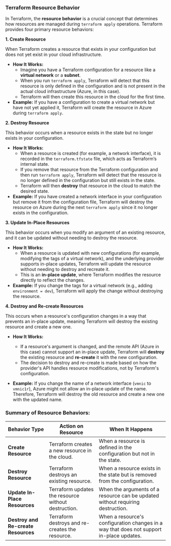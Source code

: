 ### **Terraform Resource Behavior**
In Terraform, the **resource behavior** is a crucial concept that determines how resources are managed during `terraform apply` operations. Terraform provides four primary resource behaviors:

**1. Create Resource**

 When Terraform creates a resource that exists in your configuration but does not yet exist in your cloud infrastructure.
- **How It Works:**
  - Imagine you have a Terraform configuration for a resource like a **virtual network** or a **subnet**.
  - When you run `terraform apply`, Terraform will detect that this resource is only defined in the configuration and is not present in the actual cloud infrastructure (Azure, in this case).
  - Terraform will then create this resource in the cloud for the first time.
- **Example:** If you have a configuration to create a virtual network but have not yet applied it, Terraform will create the resource in Azure during `terraform apply`.


**2. Destroy Resource**

This behavior occurs when a resource exists in the state but no longer exists in your configuration.
- **How It Works:**
  - When a resource is created (for example, a network interface), it is recorded in the `terraform.tfstate` file, which acts as Terraform’s internal state.
  - If you remove that resource from the Terraform configuration and then run `terraform apply`, Terraform will detect that the resource is no longer defined in the configuration but still exists in the state.
  - Terraform will then **destroy** that resource in the cloud to match the desired state.
- **Example:** If you have created a network interface in your configuration but remove it from the configuration file, Terraform will destroy the resource on Azure during the next `terraform apply` since it no longer exists in the configuration.

**3. Update In-Place Resources**

This behavior occurs when you modify an argument of an existing resource, and it can be updated without needing to destroy the resource.

- **How It Works:**
  - When a resource is updated with new configurations (for example, modifying the tags of a virtual network), and the underlying provider supports in-place updates, Terraform will update the resource without needing to destroy and recreate it.
  - This is an **in-place update**, where Terraform modifies the resource directly to reflect the changes.
- **Example:** If you change the tags for a virtual network (e.g., adding `environment = dev`), Terraform will apply the change without destroying the resource.

**4. Destroy and Re-create Resources**

This occurs when a resource's configuration changes in a way that prevents an in-place update, meaning Terraform will destroy the existing resource and create a new one.

- **How It Works:**
  - If a resource's argument is changed, and the remote API (Azure in this case) cannot support an in-place update, Terraform will **destroy** the existing resource and **re-create** it with the new configuration.
  - The decision to destroy and re-create is made based on how the provider's API handles resource modifications, not by Terraform's configuration.

- **Example:**  If you change the name of a network interface (`vmnic` to `vmnic1r`), Azure might not allow an in-place update of the name. Therefore, Terraform will destroy the old resource and create a new one with the updated name.



### **Summary of Resource Behaviors:**

| Behavior Type                  | Action on Resource                               | When It Happens                                           |
|---------------------------------|-------------------------------------------------|----------------------------------------------------------|
| **Create Resource**             | Terraform creates a new resource in the cloud.   | When a resource is defined in the configuration but not in the state. |
| **Destroy Resource**            | Terraform destroys an existing resource.         | When a resource exists in the state but is removed from the configuration. |
| **Update In-Place Resources**   | Terraform updates the resource without destruction. | When the arguments of a resource can be updated without requiring destruction. |
| **Destroy and Re-create Resources** | Terraform destroys and re-creates the resource. | When a resource's configuration changes in a way that does not support in-place updates. |

